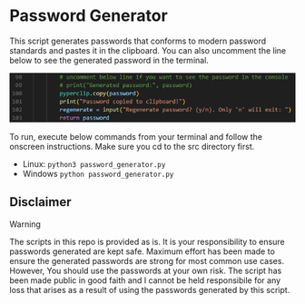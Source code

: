 # Password Generator
This script generates passwords that conforms to modern password standards and pastes it in the clipboard. You can also uncomment the line below to see the generated password in the terminal.

![password-generator-screenshot](assets/screenshot.png)

To run, execute below commands from your terminal and follow the onscreen instructions. Make sure you cd to the src directory first.
- Linux: `python3 password_generator.py`
- Windows `python password_generator.py`

## Disclaimer
> [!WARNING]
> The scripts in this repo is provided as is. It is your responsibility to ensure passwords generated are kept safe.
> Maximum effort has been made to ensure the generated passwords are strong for most common use cases. However, You should use the passwords at your own risk. The script has been made public in good faith and I cannot be held responsibile for any loss that arises as a result of using the passwords generated by this script.
